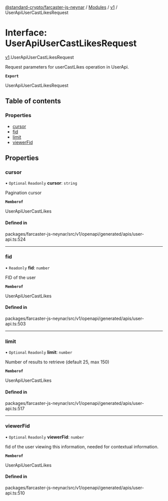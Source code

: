 [@standard-crypto/farcaster-js-neynar](../README.md) / [Modules](../modules.md) / [v1](../modules/v1.md) / UserApiUserCastLikesRequest

# Interface: UserApiUserCastLikesRequest

[v1](../modules/v1.md).UserApiUserCastLikesRequest

Request parameters for userCastLikes operation in UserApi.

**`Export`**

UserApiUserCastLikesRequest

## Table of contents

### Properties

- [cursor](v1.UserApiUserCastLikesRequest.md#cursor)
- [fid](v1.UserApiUserCastLikesRequest.md#fid)
- [limit](v1.UserApiUserCastLikesRequest.md#limit)
- [viewerFid](v1.UserApiUserCastLikesRequest.md#viewerfid)

## Properties

### cursor

• `Optional` `Readonly` **cursor**: `string`

Pagination cursor

**`Memberof`**

UserApiUserCastLikes

#### Defined in

packages/farcaster-js-neynar/src/v1/openapi/generated/apis/user-api.ts:524

___

### fid

• `Readonly` **fid**: `number`

FID of the user

**`Memberof`**

UserApiUserCastLikes

#### Defined in

packages/farcaster-js-neynar/src/v1/openapi/generated/apis/user-api.ts:503

___

### limit

• `Optional` `Readonly` **limit**: `number`

Number of results to retrieve (default 25, max 150)

**`Memberof`**

UserApiUserCastLikes

#### Defined in

packages/farcaster-js-neynar/src/v1/openapi/generated/apis/user-api.ts:517

___

### viewerFid

• `Optional` `Readonly` **viewerFid**: `number`

fid of the user viewing this information, needed for contextual information.

**`Memberof`**

UserApiUserCastLikes

#### Defined in

packages/farcaster-js-neynar/src/v1/openapi/generated/apis/user-api.ts:510
